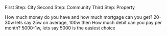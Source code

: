 First Step: City
Second Step: Community
Third Step: Property

How much money do you have and how much mortgage can you get? 20-30w lets say 25w on average, 100w then
How much debit can you pay per month? 5000-1w, lets say 5000 is the easiest choice